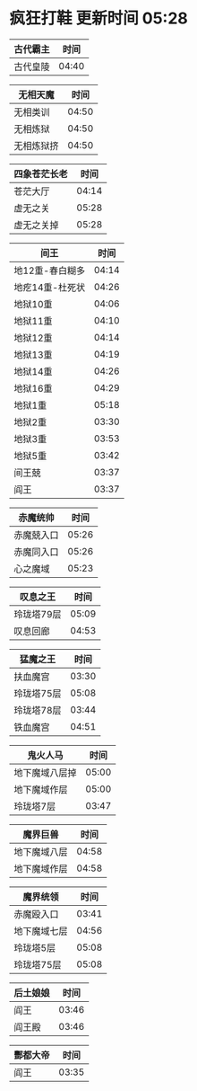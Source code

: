 # 疯狂打鞋 更新时间 05:28

| 古代霸主   | 时间    |
|--------|-------|
| 古代皇陵 | 04:40 |

| 无相天魔   | 时间    |
|--------|-------|
| 无相类训 | 04:50 |
| 无相炼狱 | 04:50 |
| 无相炼狱挤 | 04:50 |

| 四象苍茫长老   | 时间    |
|--------|-------|
| 苍茫大厅 | 04:14 |
| 虚无之关 | 05:28 |
| 虚无之关掉 | 05:28 |

| 间王   | 时间    |
|--------|-------|
| 地12重-春白糊多 | 04:14 |
| 地疙14重-杜死状 | 04:26 |
| 地狱10重 | 04:06 |
| 地狱11重 | 04:10 |
| 地狱12重 | 04:14 |
| 地狱13重 | 04:19 |
| 地狱14重 | 04:26 |
| 地狱16重 | 04:29 |
| 地狱1重 | 05:18 |
| 地狱2重 | 03:30 |
| 地狱3重 | 03:53 |
| 地狱5重 | 03:42 |
| 间王兢 | 03:37 |
| 阎王 | 03:37 |

| 赤魔统帅   | 时间    |
|--------|-------|
| 赤魔兢入口 | 05:26 |
| 赤魔同入口 | 05:26 |
| 心之魔域 | 05:23 |

| 叹息之王   | 时间    |
|--------|-------|
| 玲珑塔79层 | 05:09 |
| 叹息回廊 | 04:53 |

| 猛魔之王   | 时间    |
|--------|-------|
| 扶血魔宫 | 03:30 |
| 玲珑塔75层 | 05:08 |
| 玲珑塔78层 | 03:44 |
| 铁血魔宫 | 04:51 |

| 鬼火人马   | 时间    |
|--------|-------|
| 地下魔域八层掉 | 05:00 |
| 地下魔域作层 | 05:00 |
| 玲珑塔7层 | 03:47 |

| 魔界巨兽   | 时间    |
|--------|-------|
| 地下魔域八层 | 04:58 |
| 地下魔域作层 | 04:58 |

| 魔界统领   | 时间    |
|--------|-------|
| 赤魔殴入口 | 03:41 |
| 地下魔域七层 | 04:56 |
| 玲珑塔5层 | 05:08 |
| 玲珑塔75层 | 05:08 |

| 后土娘娘   | 时间    |
|--------|-------|
| 阎王 | 03:46 |
| 阎王殿 | 03:46 |

| 酆都大帝   | 时间    |
|--------|-------|
| 阎王 | 03:35 |